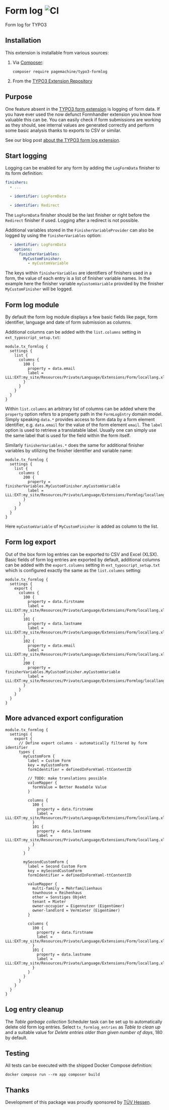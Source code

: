 # Form log ![CI](https://github.com/pagemachine/typo3-formlog/workflows/CI/badge.svg)

Form log for TYPO3

## Installation

This extension is installable from various sources:

1. Via [Composer](https://packagist.org/packages/pagemachine/typo3-formlog):

   ```shell
   composer require pagemachine/typo3-formlog
   ```

2. From the [TYPO3 Extension Repository](https://extensions.typo3.org/extension/formlog/)

## Purpose

One feature absent in the [TYPO3 form extension](https://docs.typo3.org/typo3cms/extensions/form/) is logging of form data. If you have ever used the now defunct Formhandler extension you know how valuable this can be. You can easily check if form submissions are working as they should, see internal values are generated correctly and perform some basic analysis thanks to exports to CSV or similar.

See our blog post [about the TYPO3 form log extension](https://www.pagemachine.de/blog/typo3-form-log/).

## Start logging

Logging can be enabled for any form by adding the `LogFormData` finisher to its form definition:

```yaml
finishers:
  - ...

  - identifier: LogFormData

  - identifier: Redirect
```

The `LogFormData` finisher should be the last finisher or right before the `Redirect` finisher if used. Logging after a redirect is not possible.

Additional variables stored in the `FinisherVariableProvider` can also be logged by using the `finisherVariables` option:

```yaml
  - identifier: LogFormData
    options:
      finisherVariables:
        MyCustomFinisher:
          - myCustomVariable
```

The keys within `finisherVariables` are identifiers of finishers used in a form, the value of each entry is a list of finisher variable names. In the example here the finisher variable `myCustomVariable` provided by the finisher `MyCustomFinisher` will be logged.

## Form log module

By default the form log module displays a few basic fields like page, form identifier, language and date of form submission as columns.

Additional columns can be added with the `list.columns` setting in `ext_typoscript_setup.txt`:

```typoscript
module.tx_formlog {
  settings {
    list {
      columns {
        100 {
          property = data.email
          label = LLL:EXT:my_site/Resources/Private/Language/Extensions/Form/locallang.xlf:element.email.properties.label
        }
      }
    }
  }
}
```

Within `list.columns` an arbitrary list of columns can be added where the `property` option refers to a property path in the `FormLogEntry` domain model. Simply speaking `data.*` provides access to form data by a form element identifier, e.g. `data.email` for the value of the form element `email`. The `label` option is used to retrieve a translatable label. Usually one can simply use the same label that is used for the field within the form itself.

Similarly `finisherVariables.*` does the same for additional finisher variables by utilizing the finisher identifier and variable name:

```typoscript
module.tx_formlog {
  settings {
    list {
      columns {
        200 {
          property = finisherVariables.MyCustomFinisher.myCustomVariable
          label = LLL:EXT:my_site/Resources/Private/Language/Extensions/Formlog/locallang.xlf:formlog.entry.finisherVariables.MyCustomFinisher.myCustomVariable
        }
      }
    }
  }
}
```

Here `myCustomVariable` of `MyCustomFinisher` is added as column to the list.

## Form log export

Out of the box form log entries can be exported to CSV and Excel (XLSX). Basic fields of form log entries are exported by default, additional columns can be added with the `export.columns` setting in `ext_typoscript_setup.txt` which is configured exactly the same as the `list.columns` setting:

```typoscript
module.tx_formlog {
  settings {
    export {
      columns {
        100 {
          property = data.firstname
          label = LLL:EXT:my_site/Resources/Private/Language/Extensions/Form/locallang.xlf:element.firstname.properties.label
        }
        101 {
          property = data.lastname
          label = LLL:EXT:my_site/Resources/Private/Language/Extensions/Form/locallang.xlf:element.lastname.properties.label
        }
        102 {
          property = data.email
          label = LLL:EXT:my_site/Resources/Private/Language/Extensions/Form/locallang.xlf:element.email.properties.label
        }
        200 {
          property = finisherVariables.MyCustomFinisher.myCustomVariable
          label = LLL:EXT:my_site/Resources/Private/Language/Extensions/Formlog/locallang.xlf:formlog.entry.finisherVariables.MyCustomFinisher.myCustomVariable
        }
      }
    }
  }
}
```

## More advanced export configuration
```
module.tx_formlog {
  settings {
    export {
      // Define export columns - automatically filtered by form identifier
      types {
        myCustomForm {
          label = Custom Form
          key = myCustomForm
          formIdentifier = definedInFormYaml-ttContentID

          // TODO: make translations possible
          valueMapper {
            formValue = Better Readable Value
          }

          columns {
            100 {
              property = data.firstname
              label = LLL:EXT:my_site/Resources/Private/Language/Extensions/Form/locallang.xlf:element.firstname.properties.label
            }
            101 {
              property = data.lastname
              label = LLL:EXT:my_site/Resources/Private/Language/Extensions/Form/locallang.xlf:element.lastname.properties.label
            }
          }
        }

        mySecondCustomForm {
          label = Second Custom Form
          key = mySecondCustomForm
          formIdentifier = definedInFormYaml-ttContentID

          valueMapper {
            multi-family = Mehrfamilienhaus
            townhouse = Reihenhaus
            other = Sonstiges Objekt
            tenant = Mieter
            owner-occupier = Eigennutzer (Eigentümer)
            owner-landlord = Vermieter (Eigentümer)
          }

          columns {
            100 {
              property = data.firstname
              label = LLL:EXT:my_site/Resources/Private/Language/Extensions/Form/locallang.xlf:element.firstname.properties.label
            }
            101 {
              property = data.lastname
              label = LLL:EXT:my_site/Resources/Private/Language/Extensions/Form/locallang.xlf:element.lastname.properties.label
            }
          }
        }
      }
    }
  }
}
```

## Log entry cleanup

The _Table garbage collection_ Scheduler task can be set up to automatically delete old form log entries. Select `tx_formlog_entries` as _Table to clean up_ and a suitable value for _Delete entries older than given number of days_, 180 by default.

## Testing

All tests can be executed with the shipped Docker Compose definition:

```shell
docker compose run --rm app composer build
```

## Thanks

Development of this package was proudly sponsored by [TÜV Hessen](https://www.tuev-hessen.de/).
